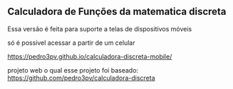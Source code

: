 ## Calculadora de Funções da matematica discreta

Essa versão é feita para suporte a telas de dispositivos móveis

só é possivel acessar a partir de um celular

https://pedro3pv.github.io/calculadora-discreta-mobile/

projeto web o qual esse projeto foi baseado: https://github.com/pedro3pv/calculadora-discreta
